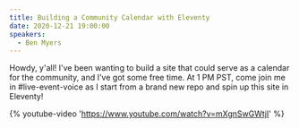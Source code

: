```yaml
---
title: Building a Community Calendar with Eleventy
date: 2020-12-21 19:00:00
speakers:
  - Ben Myers
---
```


Howdy, y'all! I've been wanting to build a site that could serve as a calendar for the community, and I've got some free time. At 1 PM PST, come join me in #live-event-voice as I start from a brand new repo and spin up this site in Eleventy!

{% youtube-video 'https://www.youtube.com/watch?v=mXgnSwGWtjI' %}
